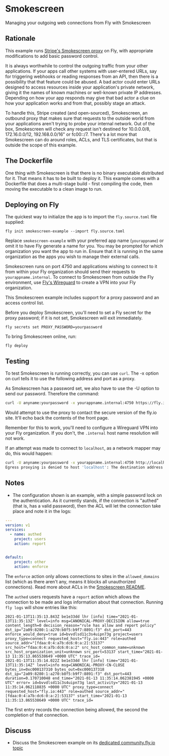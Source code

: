 # Smokescreen

Managing your outgoing web connections from Fly with Smokescreen

<!-- cut here-->

## Rationale

This example runs [Stripe's Smokescreen proxy](https://github.com/stripe/smokescreen) on Fly, with appropriate modifications to add basic password control.

It is always worthwhile to control the outgoing traffic from your other applications. If your apps call other systems with user-entered URLs, say for triggering webhooks or reading responses from an API, then there is a possibility that that feature could be abused. A bad actor could enter URLs designed to access resources inside your application's private network, giving it the names of known machines or well-known private IP addresses. Depending on how your app responds may give that bad actor a clue on how your application works and from that, possibly stage an attack.

To handle this, Stripe created (and open-sourced), Smokescreen, an outbound proxy that makes sure that requests to the outside world from your applications aren't trying to probe your internal network. Out of the box, Smokescreen will check any request isn't destined for 10.0.0.0/8, 172.16.0.0/12, 192.168.0.0/16" or fc00::/7. There's a lot more that Smokescreen can do around roles, ACLs, and TLS certificates, but that is outside the scope of this example.

## The Dockerfile

One thing with Smokescreen is that there is no binary executable distributed for it. That means it has to be built to deploy it. This example comes with a Dockerfile that does a multi-stage build - first compiling the code, then moving the executable to a clean image to run. 

## Deploying on Fly

The quickest way to initialize the app is to import the `fly.source.toml` file supplied:

```
fly init smokescreen-example --import fly.source.toml
```

Replace `smokescreen-example` with your preferred app name (`yourappname`) or omit it to have Fly generate a name for you. You may be prompted for which organization you want the app to run in. Ensure that it is running in the same organization as the apps you wish to manage their external calls.

Smokescreen runs on port 4750 and applications wishing to connect to it from within your Fly organization should send their requests to `yourappname.internal`. To connect to Smokescreen from outside the Fly environment, use [Fly's Wireguard](https://fly.io/docs/reference/wireguard/) to create a VPN into your Fly organization. 

This Smokescreen example includes support for a proxy password and an access control list.

Before you deploy Smokescreen, you'll need to set a Fly secret for the proxy password; if it is not set, Smokescreen will exit immediately.

```
fly secrets set PROXY_PASSWORD=yourpassword
```

To bring Smokescreen online, run:

```
fly deploy
```

## Testing

To test Smokescreen is running correctly, you can use `curl`. The -x option on curl tells it to use the following address and port as a proxy. 

As Smokescreen has a password set, we also have to use the -U option to send our password. Therefore the command:

```bash
curl -U anyname:yourpassword -x yourappname.internal:4750 https://fly.io
```

Would attempt to use the proxy to contact the secure version of the fly.io site. It'll echo back the contents of the front page. 

Remember for this to work, you'll need to configure a Wireguard VPN into your Fly organization. If you don't, the `.internal` host name resolution will not work.

 If an attempt was made to connect to `localhost`, as a network mapper may do, this would happen:

```bash
curl -U anyname:yourpassword -x yourappname.internal:4750 http://localhost/ 
Egress proxying is denied to host 'localhost': The destination address (127.0.0.1) was denied by rule 'Deny: Not Global Unicast'. destination address was denied by rule, see error.
```

## Notes

* The configuration shown is an example, with a simple password lock on the authentication. As it currently stands, if the connection is "authed" (that is, has a valid password), then the ACL will let the connection take place and note it in the logs:

```yaml
---
version: v1
services:
  - name: authed
    project: users
    action: report


default:
    project: other
    action: enforce
```
The `enforce` action only allows connections to sites in the `allowed_domains` list (which as there aren't any, means it blocks all unauthorized connections). Read more about ACLs in the [Smokescreen README](https://github.com/stripe/smokescreen#acls).

The `authed` users requests have a `report` action which allows the connection to be made and logs information about that connection. Running `fly logs` will show entries like this:

```log
2021-01-13T11:35:13.843Z be1e33dd lhr [info] time="2021-01-13T11:35:13Z" level=info msg=CANONICAL-PROXY-DECISION allow=true content_length=0 decision_reason="rule has allow and report policy" dst_ip="2a09:8280:1:a270:b8f5:b9f7:8891:f3" dst_port=443 enforce_would_deny=true id=bvvdlsd11c3s4uipn73g project=users proxy_type=connect requested_host="fly.io:443" role=authed source_addr="[fdaa:0:4:a7b:dc6:0:a:2]:53137" src_host="fdaa:0:4:a7b:dc6:0:a:2" src_host_common_name=unknown src_host_organization_unit=unknown src_port=53137 start_time="2021-01-13 11:35:13.865538649 +0000 UTC" trace_id=
2021-01-13T11:35:14.022Z be1e33dd lhr [info] time="2021-01-13T11:35:14Z" level=info msg=CANONICAL-PROXY-CN-CLOSE bytes_in=0xc000137310 bytes_out=0xc000137318 dst_ip="2a09:8280:1:a270:b8f5:b9f7:8891:f3" dst_port=443 duration=0.170710048 end_time="2021-01-13 11:35:14.062381945 +0000 UTC" error= id=bvvdlsd11c3s4uipn73g last_activity="2021-01-13 11:35:14.062118835 +0000 UTC" proxy_type=connect requested_host="fly.io:443" role=authed source_addr="[fdaa:0:4:a7b:dc6:0:a:2]:53137" start_time="2021-01-13 11:35:13.865538649 +0000 UTC" trace_id=
```

The first entry records the connection being allowed, the second the completion of that connection.

## Discuss

* Discuss the Smokescreen example on its [dedicated community.fly.io topic](https://community.fly.io/t/new-smokescreen-example/466)

